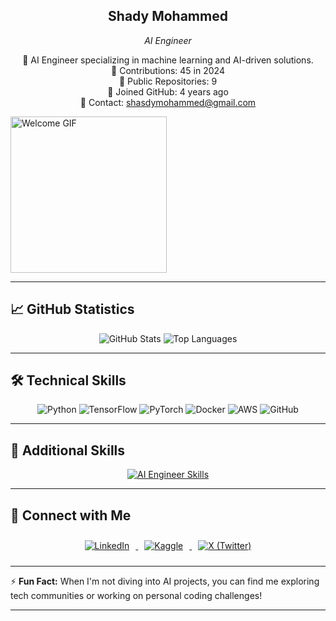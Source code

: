 <div align="center">
  
  
  <h2>Shady Mohammed</h2>
  <p><em>AI Engineer</em></p>
  
  <p>
    🔹 AI Engineer specializing in machine learning and AI-driven solutions.<br>
    🔹 Contributions: 45 in 2024<br>
    🔹 Public Repositories: 9<br>
    🔹 Joined GitHub: 4 years ago<br>
    🔹 Contact: <a href="mailto:shasdymohammed@gmail.com">shasdymohammed@gmail.com</a>
  </p>
</div>


<img src="https://media.giphy.com/media/3o7btPCcdNniyf0ArS/giphy.gif" alt="Welcome GIF" width="250"/>

---
## 📈 GitHub Statistics

<div align="center">
  <img src="https://github-readme-stats.vercel.app/api?username=shady-mo20&show_icons=true&theme=radical" alt="GitHub Stats" />
  <img src="https://github-readme-stats.vercel.app/api/top-langs/?username=shady-mo20&layout=compact&theme=radical" alt="Top Languages" />
</div>

---

## 🛠️ Technical Skills

<div align="center">
  <img src="https://img.shields.io/badge/Python-3670A0?style=for-the-badge&logo=python&logoColor=ffdd54" alt="Python" />
  <img src="https://img.shields.io/badge/TensorFlow-FF6F00?style=for-the-badge&logo=tensorflow&logoColor=white" alt="TensorFlow" />
  <img src="https://img.shields.io/badge/PyTorch-EE4C2C?style=for-the-badge&logo=pytorch&logoColor=white" alt="PyTorch" />
  <img src="https://img.shields.io/badge/Docker-2496ED?style=for-the-badge&logo=docker&logoColor=white" alt="Docker" />
  <img src="https://img.shields.io/badge/AWS-232F3E?style=for-the-badge&logo=amazon-aws&logoColor=white" alt="AWS" />
  <img src="https://img.shields.io/badge/GitHub-181717?style=for-the-badge&logo=github&logoColor=white" alt="GitHub" />
</div>

---

## 🚀 Additional Skills

<div align="center">
  <a href="https://skillicons.dev">
    <img src="https://skillicons.dev/icons?i=python,tensorflow,pytorch,docker,kubernetes,aws,gcp,linux,r,cpp,java,scala,git,github,flask,fastapi,sql,mongodb,redis" alt="AI Engineer Skills" />
  </a>
</div>

---

## 🔗 Connect with Me

<div align="center">
  <a href="https://www.linkedin.com/in/engshady-mohamed-842b93173/" target="_blank">
    <img src="https://img.icons8.com/color/48/000000/linkedin.png" alt="LinkedIn" style="margin: 10px;" />
  </a>
  <a href="https://www.kaggle.com/shadymohammed205/code" target="_blank">
    <img src="https://img.icons8.com/windows/50/1A73E8/kaggle.png" alt="Kaggle" style="margin: 10px;" />
  </a>
  <a href="https://x.com/shady_en102" target="_blank">
    <img src="https://img.icons8.com/color/48/000000/twitter--v1.png" alt="X (Twitter)" style="margin: 10px;" />
  </a>
</div>

---

⚡ **Fun Fact:** When I'm not diving into AI projects, you can find me exploring tech communities or working on personal coding challenges!

---
